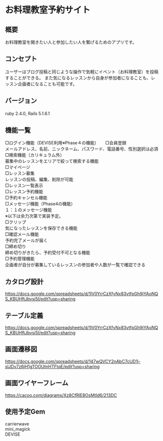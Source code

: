 # お料理教室予約サイト  
## 概要  
お料理教室を開きたい人と参加したい人を繋げるためのアプリです。  
## コンセプト  
ユーザーはブログ投稿と同じような操作で気軽にイベント（お料理教室）を投稿することができる。 また気になるレッスンから自身が参加者になることも、レッスン企画者になることも可能です。  
## バージョン  　
ruby 2.4.0,
Rails 5.1.6.1  　
## 機能一覧  
□ログイン機能（DEVISE利用※Phase４の機能）  　
□会員登録  
    メールアドレス、名前、ニックネーム、パスワード、電話番号、性別選択は必須  
□検索機能（カリキュラム外）  
    募集中のレッスンをエリアで絞って検索する機能  
□マイページ  
□レッスン募集  
    レッスンの投稿、編集、削除が可能  
□レッスン一覧表示  
□レッスン予約機能  
□予約キャンセル機能  
□メッセージ機能（Phase4の機能）  
    １：１のメッセージ機能  
※以下は余力次第で実装予定。  
□クリップ  
    気になったレッスンを保存できる機能  
□確認メール機能  
    予約完了メールが届く  
□締め切り  
    締め切りがきたら、予約受付不可となる機能  
□予約管理機能  
    企画者が自分が募集しているレッスンの参加者や人数が一覧で確認できる  
## カタログ設計  
<https://docs.google.com/spreadsheets/d/1lV0YrrCzXfyNx83vtfpGh9jYAoNQS_KBUHftJbvsi5I/edit?usp=sharing>  
## テーブル定義  
<https://docs.google.com/spreadsheets/d/1lV0YrrCzXfyNx83vtfpGh9jYAoNQS_KBUHftJbvsi5I/edit?usp=sharing>  
## 画面遷移図  
<https://docs.google.com/spreadsheets/d/147wQVCY2nAbC7cUD1j-slJDv7z6jH1gTOOUtnHTFtqE/edit?usp=sharing>  
## 画面ワイヤーフレーム  
<https://cacoo.com/diagrams/Xz8CfRlE8OsMtld6/213DC>  
## 使用予定Gem  
carrierwave  
mini_magick  
DEVISE  
